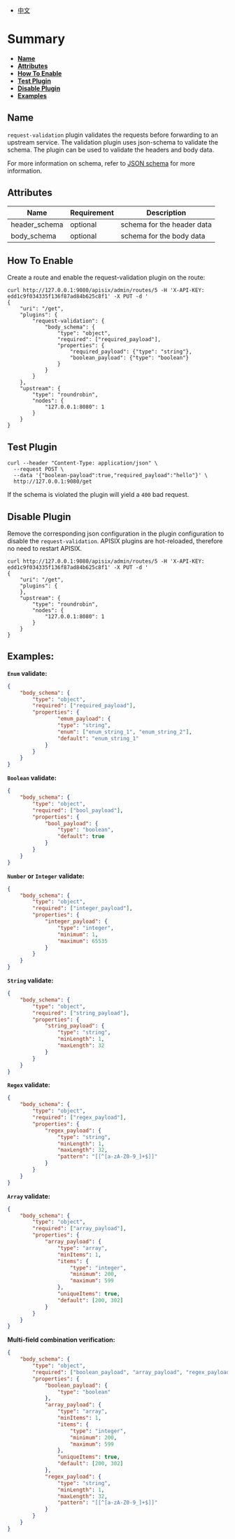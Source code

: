 <!--
#
# Licensed to the Apache Software Foundation (ASF) under one or more
# contributor license agreements.  See the NOTICE file distributed with
# this work for additional information regarding copyright ownership.
# The ASF licenses this file to You under the Apache License, Version 2.0
# (the "License"); you may not use this file except in compliance with
# the License.  You may obtain a copy of the License at
#
#     http://www.apache.org/licenses/LICENSE-2.0
#
# Unless required by applicable law or agreed to in writing, software
# distributed under the License is distributed on an "AS IS" BASIS,
# WITHOUT WARRANTIES OR CONDITIONS OF ANY KIND, either express or implied.
# See the License for the specific language governing permissions and
# limitations under the License.
#
-->

- [中文](../zh-cn/plugins/request-validation.md)

# Summary
- [**Name**](#name)
- [**Attributes**](#attributes)
- [**How To Enable**](#how-to-enable)
- [**Test Plugin**](#test-plugin)
- [**Disable Plugin**](#disable-plugin)
- [**Examples**](#examples)


## Name

`request-validation` plugin validates the requests before forwarding to an upstream service. The validation plugin uses
json-schema to validate the schema. The plugin can be used to validate the headers and body data.

For more information on schema, refer to [JSON schema](https://github.com/api7/jsonschema) for more information.

## Attributes

|Name           |Requirement    |Description|
|---------      |--------       |-----------|
| header_schema |optional       |schema for the header data|
| body_schema   |optional       |schema for the body data|

## How To Enable

Create a route and enable the request-validation plugin on the route:

```shell
curl http://127.0.0.1:9080/apisix/admin/routes/5 -H 'X-API-KEY: edd1c9f034335f136f87ad84b625c8f1' -X PUT -d '
{
    "uri": "/get",
    "plugins": {
        "request-validation": {
            "body_schema": {
                "type": "object",
                "required": ["required_payload"],
                "properties": {
                    "required_payload": {"type": "string"},
                    "boolean_payload": {"type": "boolean"}
                }
            }
        }
    },
    "upstream": {
        "type": "roundrobin",
        "nodes": {
            "127.0.0.1:8080": 1
        }
    }
}
```

## Test Plugin

```shell
curl --header "Content-Type: application/json" \
  --request POST \
  --data '{"boolean-payload":true,"required_payload":"hello"}' \
  http://127.0.0.1:9080/get
```

If the schema is violated the plugin will yield a `400` bad request.

## Disable Plugin

Remove the corresponding json configuration in the plugin configuration to disable the `request-validation`.
APISIX plugins are hot-reloaded, therefore no need to restart APISIX.

```shell
curl http://127.0.0.1:9080/apisix/admin/routes/5 -H 'X-API-KEY: edd1c9f034335f136f87ad84b625c8f1' -X PUT -d '
{
    "uri": "/get",
    "plugins": {
    },
    "upstream": {
        "type": "roundrobin",
        "nodes": {
            "127.0.0.1:8080": 1
        }
    }
}
```


## Examples:

**`Enum` validate:**

```json
{
    "body_schema": {
        "type": "object",
        "required": ["required_payload"],
        "properties": {
                "emum_payload": {
                "type": "string",
                "enum": ["enum_string_1", "enum_string_2"],
                "default": "enum_string_1"
            }
        }
    }
}
```


**`Boolean` validate:**

```json
{
    "body_schema": {
        "type": "object",
        "required": ["bool_payload"],
        "properties": {
            "bool_payload": {
                "type": "boolean",
                "default": true
            }
        }
    }
}
```

**`Number` or `Integer` validate:**

```json
{
    "body_schema": {
        "type": "object",
        "required": ["integer_payload"],
        "properties": {
            "integer_payload": {
                "type": "integer",
                "minimum": 1,
                "maximum": 65535
            }
        }
    }
}
```

**`String` validate:**

```json
{
    "body_schema": {
        "type": "object",
        "required": ["string_payload"],
        "properties": {
            "string_payload": {
                "type": "string",
                "minLength": 1,
                "maxLength": 32
            }
        }
    }
}
```

**`Regex` validate:**

```json
{
    "body_schema": {
        "type": "object",
        "required": ["regex_payload"],
        "properties": {
            "regex_payload": {
                "type": "string",
                "minLength": 1,
                "maxLength": 32,
                "pattern": "[[^[a-zA-Z0-9_]+$]]"
            }
        }
    }
}
```


**`Array` validate:**

```json
{
    "body_schema": {
        "type": "object",
        "required": ["array_payload"],
        "properties": {
            "array_payload": {
                "type": "array",
                "minItems": 1,
                "items": {
                    "type": "integer",
                    "minimum": 200,
                    "maximum": 599
                },
                "uniqueItems": true,
                "default": [200, 302]
            }
        }
    }
}
```

**Multi-field combination verification:**

```json
{
    "body_schema": {
        "type": "object",
        "required": ["boolean_payload", "array_payload", "regex_payload"],
        "properties": {
            "boolean_payload": {
                "type": "boolean"
            },
            "array_payload": {
                "type": "array",
                "minItems": 1,
                "items": {
                    "type": "integer",
                    "minimum": 200,
                    "maximum": 599
                },
                "uniqueItems": true,
                "default": [200, 302]
            },
            "regex_payload": {
                "type": "string",
                "minLength": 1,
                "maxLength": 32,
                "pattern": "[[^[a-zA-Z0-9_]+$]]"
            }
        }
    }
}
```
